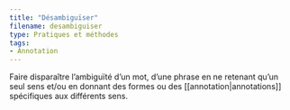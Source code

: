 ```yaml
---
title: "Désambiguïser"
filename: desambiguiser
type: Pratiques et méthodes
tags:
- Annotation
---
```


Faire disparaître l’ambiguïté d’un mot, d’une phrase en ne retenant qu’un seul sens et/ou en donnant des formes ou des [[annotation|annotations]] spécifiques aux différents sens. 

